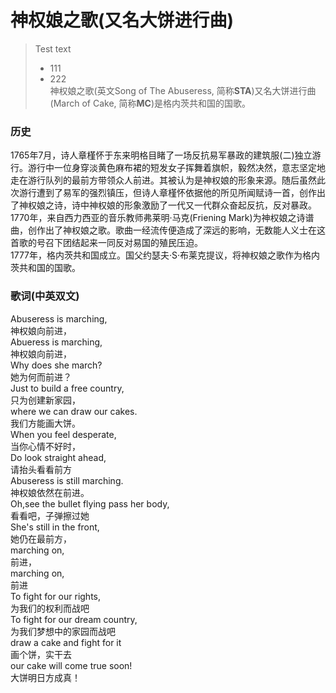 # 神权娘之歌(又名大饼进行曲)
> Test text  
> - 111
> - 222  
神权娘之歌(英文Song of The Abuseress, 简称**STA**)又名大饼进行曲(March of Cake, 简称**MC**)是格内茨共和国的国歌。
### 历史
1765年7月，诗人章槿怀于东来明格目睹了一场反抗易军暴政的建筑服(二)独立游行。游行中一位身穿淡黄色麻布裙的短发女子挥舞着旗帜，毅然决然，意志坚定地走在游行队列的最前方带领众人前进。其被认为是神权娘的形象来源。随后虽然此次游行遭到了易军的强烈镇压，但诗人章槿怀依据他的所见所闻赋诗一首，创作出了神权娘之诗，诗中神权娘的形象激励了一代又一代群众奋起反抗，反对暴政。  
1770年，来自西力西亚的音乐教师弗莱明·马克(Friening Mark)为神权娘之诗谱曲，创作出了神权娘之歌。歌曲一经流传便造成了深远的影响，无数能人义士在这首歌的号召下团结起来一同反对易国的殖民压迫。  
1777年，格内茨共和国成立。国父约瑟夫·S·布莱克提议，将神权娘之歌作为格内茨共和国的国歌。  
### 歌词(中英双文)
Abuseress is marching,  
神权娘向前进，  
Abueress is marching,  
神权娘向前进，  
Why does she march?  
她为何而前进？  
Just to build a free country,  
只为创建新家园，  
where we can draw our cakes.  
我们方能画大饼。  
When you feel desperate,  
当你心情不好时，  
Do look straight ahead,  
请抬头看看前方  
Abuseress is still marching.  
神权娘依然在前进。  
Oh,see the bullet flying pass her body,  
看看吧，子弹擦过她  
She's still in the front,  
她仍在最前方，  
marching on,  
前进，  
marching on,  
前进  
To fight for our rights,  
为我们的权利而战吧  
To fight for our dream country,  
为我们梦想中的家园而战吧  
draw a cake and fight for it  
画个饼，实干去  
our cake will come true soon!  
大饼明日方成真！  
